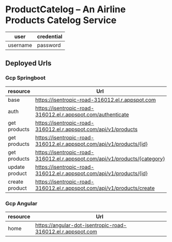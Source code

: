 
# ProductCatelog – An Airline Products Catelog Service


user     | credential
-------- | --------
username | password

## Deployed Urls

### Gcp Springboot 

resource        | Url
--------------- | ------------------------------------------------------------------------------------------------------------------------------------------------------------
base            | https://isentropic-road-316012.el.r.appspot.com
auth            | https://isentropic-road-316012.el.r.appspot.com/authenticate 
get products    | https://isentropic-road-316012.el.r.appspot.com/api/v1/products
get products    | https://isentropic-road-316012.el.r.appspot.com/api/v1/products/{id} 
get products    | https://isentropic-road-316012.el.r.appspot.com/api/v1/products/{category}
update product  | https://isentropic-road-316012.el.r.appspot.com/api/v1/products/{id}
create product  | https://isentropic-road-316012.el.r.appspot.com/api/v1/products/create


### Gcp Angular

resource        | Url
--------------- | ------------------------------------------------------------------------------------------------------------------------------------------------------------
home            | https://angular-dot-isentropic-road-316012.el.r.appspot.com


